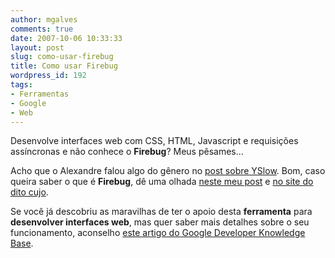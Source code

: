 ```yaml
---
author: mgalves
comments: true
date: 2007-10-06 10:33:33
layout: post
slug: como-usar-firebug
title: Como usar Firebug
wordpress_id: 192
tags:
- Ferramentas
- Google
- Web
---
```


Desenvolve interfaces web com CSS, HTML, Javascript e requisições assíncronas e não conhece o **Firebug**? Meus pêsames...

Acho que o Alexandre falou algo do gênero no [post sobre YSlow](http://log4dev.com/2007/09/13/yslow-um-plugin-indispensavel-para-desenvolvedores-web/). Bom, caso queira saber o que é **Firebug**, dê uma olhada [neste meu post](http://log4dev.com/2006/01/24/firebug-ferramenta-profica-para-debug-em-firefox/) e [no site do dito cujo](http://www.getfirebug.com/).

Se você já descobriu as maravilhas de ter o apoio desta **ferramenta** para **desenvolver interfaces web**, mas quer saber mais detalhes sobre o seu funcionamento, aconselho [este artigo do Google Developer Knowledge Base](http://code.google.com/support/bin/answer.py?answer=77412&topic=12044).
